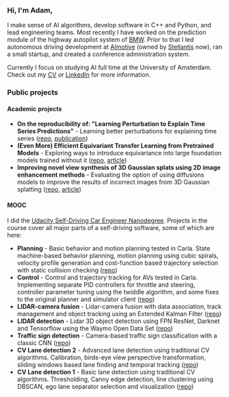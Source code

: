 ### Hi, I'm Adam,

I make sense of AI algorithms, develop software in C++ and Python, and lead engineering teams. Most recently I have worked on the prediction module of the highway autopilot system of [BMW](https://www.bmwgroup.com/en/innovation/automated-driving.html). Prior to that I led autonomous driving development at [AImotive](https://aimotive.com/) (owned by [Stellantis](https://www.stellantis.com/en) now), ran a small startup, and created a conference administration system.

Currently I focus on studying AI full time at the University of Amsterdam. Check out my [CV](https://drive.google.com/file/d/1tvIknpUDykpwrTblMxDeawGgSM3IJsZP/view?usp=sharing) or [LinkedIn](https://www.linkedin.com/in/adamdivak/) for more information.

### Public projects

#### Academic projects
- **On the reproducibility of: "Learning Perturbation to Explain Time Series Predictions"** - Learning better perturbations for explaining time series ([repo](https://github.com/adamdivak/time_interpret/tree/main), [publication](https://openreview.net/forum?id=nPZgtpfgIx))
- **(Even More) Efficient Equivariant Transfer Learning from Pretrained Models** - Exploring ways to introduce equivariance into large foundation models trained without it ([repo](https://github.com/adamdivak/equivariant_transfer_learning), [article](https://github.com/adamdivak/equivariant_transfer_learning/blob/main/Blogpost.md))
- **Improving novel view synthesis of 3D Gaussian splats using 2D image enhancement methods** - Evaluating the option of using diffusions models to improve the results of incorrect images from 3D Gaussian splatting ([repo](https://github.com/adamdivak/diffusion_augmented_pixelsplat/blob/main/README.md), [article](https://github.com/adamdivak/diffusion_augmented_pixelsplat/blob/main/CV2_Diffusion3DGS_Bant_Divak_Eppink_Feng_Hutter.pdf))

#### MOOC
I did the [Udacity Self-Driving Car Engineer Nanodegree](https://www.udacity.com/course/self-driving-car-engineer-nanodegree--nd0013). Projects in the course cover all major parts of a self-driving software, some of which are here:

- **Planning** - Basic behavior and motion planning tested in Carla. State machine-based behavior planning, motion planning using cubic spirals, velocity profile generation and cost-function based trajectory selection with static collision checking ([repo](https://github.com/yosuah/udacity_sd_planning))
- **Control** - Control and trajectory tracking for AVs tested in Carla. Implementing separate PID controllers for throttle and steering, controller parameter tuning using the twiddle algorithm, and some fixes to the original planner and simulator client ([repo](https://github.com/yosuah/udacity_sd_control))
- **LIDAR-camera fusion** - Lidar-camera fusion with data association, track management and object tracking using an Extended Kalman Filter ([repo](https://github.com/yosuah/udacity_sd_lidar_fusion))
- **LIDAR detection** - Lidar 3D object detection using FPN ResNet, Darknet and Tensorflow using the Waymo Open Data Set ([repo](https://github.com/yosuah/udacity_sd_lidar_fusion))
- **Traffic sign detection** - Camera-based traffic sign classification with a classic CNN ([repo](https://github.com/yosuah/udacity_sd_traffic_sign_classification))
- **CV Lane detection 2** - Advanced lane detection using traditional CV algorithms. Calibration, birds-eye view perspective transformation, sliding windows based lane finding and temporal tracking ([repo](https://github.com/yosuah/udacity_sd_advanced_lanes_cv))
- **CV Lane detection 1** - Basic lane detection using traditional CV algorithms. Thresholding, Canny edge detection, line clustering using DBSCAN, ego lane separator selection and visualization ([repo](https://github.com/yosuah/udacity_sd_basic_lanes_cv))
